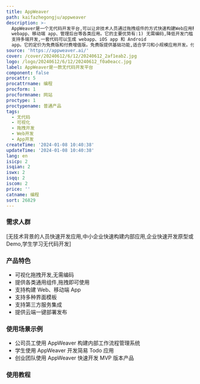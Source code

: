 ```yaml
---
title: AppWeaver
path: kaifazhegongju/appweaver
description: >-
  AppWeaver是一个无代码开发平台,可以让非技术人员通过拖拽组件的方式快速构建Web应用程序。它提供了丰富的可视化组件,开发者无需编码就可以创建
  webapp、移动端 app、管理后台等各类应用。它的主要优势有:1) 无需编码,降低开发门槛;2) 功能强大,组件丰富;3)
  支持多端开发,一套代码可以生成 webapp、iOS app 和 Android
  app。它的定价为免费版和付费增值版。免费版提供基础功能,适合学习和小规模应用开发。付费版本提供更多高级组件、高级功能及专业技术支持。它的定位是面向非技术人员的简易可视化开发平台。
source: 'https://appweaver.ai/'
cover: /cover/20240612/6/12/20240612_2af1eab2.jpg
logo: /logo/20240612/6/12/20240612_f0a0eacc.jpg
label: AppWeaver是一款无代码开发平台
component: false
procattr: 5
procattrname: 编程
procform: 1
procformname: 网站
proctype: 1
proctypename: 普通产品
tags:
  - 无代码
  - 可视化
  - 拖拽开发
  - Web开发
  - App开发
createTime: '2024-01-08 10:40:38'
updateTime: '2024-01-08 10:40:38'
lang: en
isicp: 2
isqian: 2
iswx: 2
isqq: 2
iscom: 2
price: ''
catname: 编程
sort: 26829
---
```




### 需求人群
[无技术背景的人员快速开发应用,中小企业快速构建内部应用,企业快速开发原型或Demo,学生学习无代码开发]

### 产品特色
- 可视化拖拽开发,无需编码
- 提供各类通用组件,拖拽即可使用
- 支持构建 Web、移动端 App
- 支持多种界面模板
- 支持第三方服务集成
- 提供云端一键部署发布

### 使用场景示例
- 公司员工使用 AppWeaver 构建内部工作流程管理系统
- 学生使用 AppWeaver 开发简易 Todo 应用
- 创业团队使用 AppWeaver 快速开发 MVP 版本产品

### 使用教程


  
